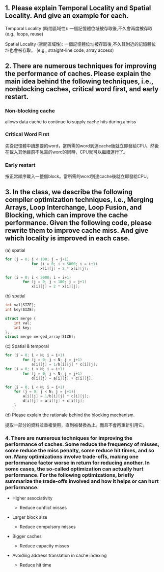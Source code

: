 ## 1. Please explain Temporal Locality and Spatial Locality. And give an example for each.
Temporal Locality (時間區域性): 一個記憶體位址被存取後,不久會再度被存取
(e.g., loops, reuse)

Spatial Locality (空間區域性): 一個記憶體位址被存取後,不久其附近的記憶體位址也會被存取。 (e.g., straight-line code, array access)

## 2. There are numerous techniques for improving the performance of caches. Please explain the main idea behind the following techniques, i.e., nonblocking caches, critical word first, and early restart.
### Non-blocking cache 
allows data cache to continue to supply cache hits during a miss
### Critical Word First
先從記憶體中讀想要的word，當所需的word到達cache後就立即發給CPU。然後在載入其他目前不急需的word的同時，CPU就可以繼續運行了。
### Early restart
按正常順序載入一整個block。當所需的word到達cache後就立即發給CPU。

## 3. In the class, we describe the following compiler optimization techniques, i.e., Merging Arrays, Loop Interchange, Loop Fusion, and Blocking, which can improve the cache performance. Given the following code, please rewrite them to improve cache miss. And give which locality is improved in each case.

(a) spatial
```c
for (j = 0; j < 100; j = j+1)
			for (i = 0; i < 5000; i = i+1)
				x[i][j] = 2 * x[i][j];

for (i = 0; i < 5000; i = i+1)
		for (j = 0; j < 100; j = j+1)
			x[i][j] = 2 * x[i][j];  
```

(b) spatial
```c
int val[SIZE];
int key[SIZE];

struct merge {
	int val;
	int key;
};
struct merge merged_array[SIZE]; 
```

(c) Spatial & temporal
```c
for (i = 0; i < N; i = i+1)
		for (j = 0; j < N; j = j+1)
			a[i][j] = 1/b[i][j] * c[i][j];
for (i = 0; i < N; i = i+1)
		for (j = 0; j < N; j = j+1)
			d[i][j] = a[i][j] + c[i][j];

for (i = 0; i < N; i = i+1)
	for (j = 0; j < N; j = j+1){
		a[i][j] = 1/b[i][j] * c[i][j];
		d[i][j] = a[i][j] + c[i][j];
    } 
```

(d) Please explain the rationale behind the blocking mechanism.

提取一部分的資料並重複使用，直到被替換為止。而且不會再重新引用它。

### 4. There are numerous techniques for improving the performance of caches. Some reduce the frequency of misses, some reduce the miss penalty, some reduce hit times, and so on. Many optimizations involve trade-offs, making one performance factor worse in return for reducing another. In some cases, the so-called optimization can actually hurt performance. For the following optimizations, briefly summarize the trade-offs involved and how it helps or can hurt performance.

- Higher associativity
    - Reduce conflict misses

- Larger block size 
    - Reduce compulsory misses

- Bigger caches 
    - Reduce capacity misses
    
- Avoiding address translation in cache indexing
    - Reduce hit time
